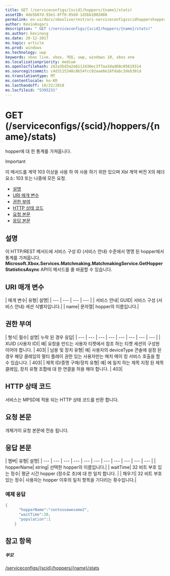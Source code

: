 ```yaml
---
title: GET (/serviceconfigs/{scid}/hoppers/{name}/stats)
assetID: 4de5b07d-93e1-8ff0-05dd-1d3bb1802088
permalink: en-us/docs/xboxlive/rest/uri-serviceconfigsscidhoppershoppernamestatsget.html
author: KevinAsgari
description: " GET (/serviceconfigs/{scid}/hoppers/{name}/stats)"
ms.author: kevinasg
ms.date: 20-12-2017
ms.topic: article
ms.prod: windows
ms.technology: uwp
keywords: xbox live, xbox, 게임, uwp, windows 10, xbox one
ms.localizationpriority: medium
ms.openlocfilehash: 242a3bd3a2e6112436ec3f7aa3dad60c05619314
ms.sourcegitcommit: c4d3115348c8b54fcc92aae8e18fdabc3deb301d
ms.translationtype: MT
ms.contentlocale: ko-KR
ms.lasthandoff: 10/22/2018
ms.locfileid: "5395231"
---
```

# <a name="get-serviceconfigsscidhoppersnamestats"></a>GET (/serviceconfigs/{scid}/hoppers/{name}/stats)

hopper에 대 한 통계를 가져옵니다.

> [!IMPORTANT]
> 이 메서드를 계약 103 이상을 사용 하 여 사용 하기 위한 있으며 Xbl 계약 버전 X의 헤더 요소: 103 또는 나중에 모든 요청.

  * [설명](#ID4ET)
  * [URI 매개 변수](#ID4E5)
  * [권한 부여](#ID4EJB)
  * [HTTP 상태 코드](#ID4E3C)
  * [요청 본문](#ID4EFD)
  * [응답 본문](#ID4EQD)

<a id="ID4ET"></a>


## <a name="remarks"></a>설명
이 HTTP/REST 메서드에 서비스 구성 ID (서비스 안내) 수준에서 명명 된 hopper에서 통계를 가져옵니다. **Microsoft.Xbox.Services.Matchmaking.MatchmakingService.GetHopperStatisticsAsync** API이 메서드를 줄 바꿈할 수 있습니다.  
<a id="ID4E5"></a>


## <a name="uri-parameters"></a>URI 매개 변수

| 매개 변수| 유형| 설명|
| --- | --- | --- | --- |
| 서비스 안내| GUID| 서비스 구성 (서비스 안내) 세션 식별자입니다.|
| name| 문자열| hopper의 이름입니다.|

<a id="ID4EJB"></a>


## <a name="authorization"></a>권한 부여

| 형식| 필수| 설명| 누락 된 경우 응답|
| --- | --- | --- | --- | --- | --- | --- | --- |
| XUID (사용자 ID)| 예| 요청을 만드는 사용자 티켓에서 참조 하는 티켓 세션의 구성원 이어야 합니다. | 403|
| 남용 및 장치 유형| 예| 사용자의 deviceType 콘솔에 설정 된 경우 해당 클레임의 멀티 플레이 권한 있는 사용자만는 매치 메이 킹 서비스 호출을 할 수 있습니다. | 403|
| 제목 ID/증명 구매/장치 유형| 예| 에 일치 하는 제목 지정 된 제목 클레임, 장치 유형 조합에 대 한 연결을 허용 해야 합니다. | 403|

<a id="ID4E3C"></a>


## <a name="http-status-codes"></a>HTTP 상태 코드
서비스는 MPSD에 적용 되는 HTTP 상태 코드를 반환 합니다.  
<a id="ID4EFD"></a>


## <a name="request-body"></a>요청 본문

개체가이 요청 본문에 전송 됩니다.

<a id="ID4EQD"></a>


## <a name="response-body"></a>응답 본문

| 멤버| 유형| 설명|
| --- | --- | --- | --- | --- | --- | --- | --- | --- | --- | --- |
| hopperName| string| 선택한 hopper의 이름입니다.|
| waitTime| 32 비트 부호 있는 정수| 평균 시간 hopper (정수로 초)에 대 한 일치 합니다. |
| 채우기| 32 비트 부호 있는 정수| 사용자는 hopper 이후의 일치 항목을 기다리는 횟수입니다.|

<a id="ID4E1D"></a>


### <a name="sample-response"></a>예제 응답


```cpp
{
      "hopperName":"contosoawesome2",
      "waitTime":30,
      "population":1
    }


```


<a id="ID4EJE"></a>


## <a name="see-also"></a>참고 항목

<a id="ID4ELE"></a>


##### <a name="parent"></a>부모  

[/serviceconfigs/{scid}/hoppers/{name}/stats](uri-serviceconfigsscidhoppershoppernamestats.md)
